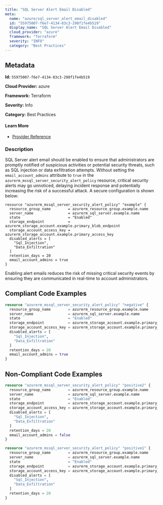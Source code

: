 ```yaml
---
title: "SQL Server Alert Email Disabled"
meta:
  name: "azure/sql_server_alert_email_disabled"
  id: "55975007-f6e7-4134-83c3-298f1fe4b519"
  display_name: "SQL Server Alert Email Disabled"
  cloud_provider: "azure"
  framework: "Terraform"
  severity: "INFO"
  category: "Best Practices"
---
```

## Metadata

**Id:** `55975007-f6e7-4134-83c3-298f1fe4b519`

**Cloud Provider:** azure

**Framework:** Terraform

**Severity:** Info

**Category:** Best Practices

#### Learn More

 - [Provider Reference](https://registry.terraform.io/providers/hashicorp/azurerm/latest/docs/resources/mssql_server_security_alert_policy#email_account_admins)

### Description

 SQL Server alert email should be enabled to ensure that administrators are promptly notified of suspicious activities or potential security threats, such as SQL injection or data exfiltration attempts. Without setting the `email_account_admins` attribute to `true` in the `azurerm_mssql_server_security_alert_policy` resource, critical security alerts may go unnoticed, delaying incident response and potentially increasing the risk of a successful attack. A secure configuration is shown below:

```
resource "azurerm_mssql_server_security_alert_policy" "example" {
  resource_group_name        = azurerm_resource_group.example.name
  server_name                = azurerm_sql_server.example.name
  state                      = "Enabled"
  storage_endpoint           = azurerm_storage_account.example.primary_blob_endpoint
  storage_account_access_key = azurerm_storage_account.example.primary_access_key
  disabled_alerts = [
    "Sql_Injection",
    "Data_Exfiltration"
  ]
  retention_days = 20
  email_account_admins = true
}
```

Enabling alert emails reduces the risk of missing critical security events by ensuring they are communicated in real-time to account administrators.


## Compliant Code Examples
```terraform
resource "azurerm_mssql_server_security_alert_policy" "negative" {
  resource_group_name        = azurerm_resource_group.example.name
  server_name                = azurerm_sql_server.example.name
  state                      = "Enabled"
  storage_endpoint           = azurerm_storage_account.example.primary_blob_endpoint
  storage_account_access_key = azurerm_storage_account.example.primary_access_key
  disabled_alerts = [
    "Sql_Injection",
    "Data_Exfiltration"
  ]
  retention_days = 20
  email_account_admins = true
}


```
## Non-Compliant Code Examples
```terraform
resource "azurerm_mssql_server_security_alert_policy" "positive2" {
  resource_group_name        = azurerm_resource_group.example.name
  server_name                = azurerm_sql_server.example.name
  state                      = "Enabled"
  storage_endpoint           = azurerm_storage_account.example.primary_blob_endpoint
  storage_account_access_key = azurerm_storage_account.example.primary_access_key
  disabled_alerts = [
    "Sql_Injection",
    "Data_Exfiltration"
  ]
  retention_days = 20
  email_account_admins = false
}

```

```terraform
resource "azurerm_mssql_server_security_alert_policy" "positive1" {
  resource_group_name        = azurerm_resource_group.example.name
  server_name                = azurerm_sql_server.example.name
  state                      = "Enabled"
  storage_endpoint           = azurerm_storage_account.example.primary_blob_endpoint
  storage_account_access_key = azurerm_storage_account.example.primary_access_key
  disabled_alerts = [
    "Sql_Injection",
    "Data_Exfiltration"
  ]
  retention_days = 20
}

```